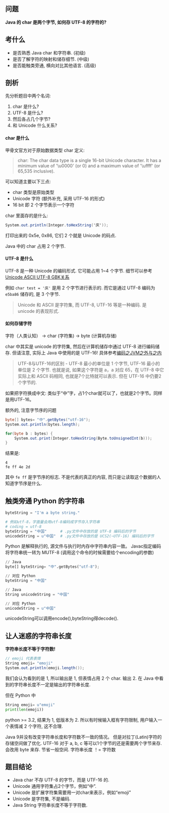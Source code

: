 ## 问题

**Java 的 char 是两个字节, 如何存 UTF-8 的字符的?**

## 考什么

- 是否熟悉 Java char 和字符串. (初级)
- 是否了解字符的映射和储存细节. (中级)
- 是否能触类旁通, 横向对比其他语言. (高级)

## 剖析

先分析题目中两个名词:

1. char 是什么?
2. UTF-8 是什么?
3. 然后各占几个字节?
4. 和 Unicode 什么关系?

#### char 是什么

甲骨文官方对于原始数据类型 char 定义:

> char: The char data type is a single 16-bit Unicode character. It has a minimum value of '\u0000' (or 0) and a maximum value of '\uffff' (or 65,535 inclusive).

可以知道主要以下三点:

- char 类型是原始类型
- Unicode 字符 (额外补充, 采用 UTF-16 的形式)
- 16 bit 即 2 个字节表示一个字符

char 里面存的是什么:



```csharp
System.out.println(Integer.toHexString('庆'));
```

打印出来的 0x5e, 0x86, 它们 2 个就是 Unicode 的码点.

Java 中的 char 占用 2 个字节.

#### UTF-8 是什么

UTF-8 是一种 Unicode 的编码形式. 它可能占用 1~4 个字节. 细节可以参考[Unicode ASCII UTF-8 GBK关系](https://www.jianshu.com/p/1a39be00f5b8)

例如 `char test = '庆'` 是用 2 个字节进行表示的. 而它是通过 UTF-8 编码为 `e5ba86` 储存的, 是 3 个字节.

> Unicode 和 ASCII 是字符集, 而 UTF-8, UTF-16 等是一种编码. 是 unicode 的表现形式.

#### 如何存储字符

字符（人类认知） -> char (字符集) -> byte (计算机存储)

char 中其实是 unicode 的字符集, 然后在计算机储存中通过 UTF-8 进行编码储存. 但请注意, 实际上 Java 中使用的是 UTF-16! 具体参考[编码之JVM之外与之内](https://www.jianshu.com/p/6f4739923fc2)

> UTF-8与UTF-16的区别 -
>  UTF-8 最小的单位是 1 个字节, UTF-16 最小的单位是 2 个字节.
>  也就是说, 如果这个字符是 a，a 对应 65，在 UTF-8 中它实际上和 ASCII 码相同, 也就是7个比特就可以表示. 但在 UTF-16 中仍要2个字节的.

如果把字符换成中文:
 类似于“中”字，占1个char就可以了，也就是2个字节。同样是用UTF-16。

额外的, 注意字节序的问题



```csharp
byte[] bytes= "中".getBytes("utf-16");
System.out.println(bytes.length);

for(byte b : bytes) {
    System.out.print(Integer.toHexString(Byte.toUnsignedInt(b)));
}
```

结果是:



```undefined
4
fe ff 4e 2d
```

其中 `fe ff` 是字节序的标志. 不是代表的真正的内容, 而只是让读取这个数据的人知道字节序是什么.

## 触类旁通 Python 的字符串



```python
byteString = "I'm a byte string."

# 例如utf-8，字面量会用utf-8编码成字节存入字符串
# coding = utf-8
byteString = "中国"      # .py文件中存放的是 UTF-8 编码后的字节
unicodeString = u"中国"  # .py文件中存放的是 UCS2(~UTF-16) 编码后的字节
```

Python 是解释执行的, 源文件与执行时内存中字符串内容一致。
 Javac指定编码将字符串统一转为 MUTF-8 (调用这个命令的时候需要给个encoding的参数)



```python
// Java
byte[] byteString= "中".getBytes("utf-8"); 

// 对应 Python
byteString = "中国"

// Java
String unicodeString = "中国" 

// 对应 Python
unicodeString = u"中国"
```

unicodeString可以调用encode(),byteString得decode().

## 让人迷惑的字符串长度

**字符串长度不等于字符数!**



```csharp
// emoji 代表表情
String emoji= "emoji"
System.out.println(emoji.length());
```

我们会认为看到的是 1, 所以输出是 1, 但表情占用 2 个 char. 输出 2. 在 Java 中看到的字符串长度不一定是输出的字符串长度.

但在 Python 中



```python
String emoji= u"emoji"
print(len(emoji))
```

python >= 3.2, 结果为 1, 低版本为 2.
 所以有时候输入框有字符限制, 用户输入一个表情减 2 个字符, 这不合理.

Java 9并没有改变字符串长度和字符数不一致的情况。
 但是对拉丁(Latin)字符的存储空间做了优化. UTF-16 对于 a, b, c 等可以1个字节的还是需要两个字节来存. 会改用 byte 来存. 节省一般空间.
 字符串长度 ！= 字符数

## 题目结论

- Java char 不存 UTF-8 的字节，而是 UTF-16 的.
- Unicode 通用字符集占2个字节，例如“中”.
- Unicode 是扩展字符集需要用一对char来表示，例如“emoji”
- Unicode 是字符集, 不是编码.
- Java String 字符串长度不等于字符数.